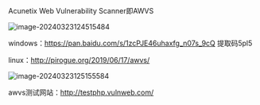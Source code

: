 Acunetix Web Vulnerability Scanner即AWVS

![image-20240323124515484](AWVS.assets/image-20240323124515484.png)

windows：https://pan.baidu.com/s/1zcPJE46uhaxfg_n07s_9cQ 提取码5pl5

linux：http://pirogue.org/2019/06/17/awvs/

![image-20240323125155584](AWVS.assets/image-20240323125155584.png)



awvs测试网站：http://testphp.vulnweb.com/